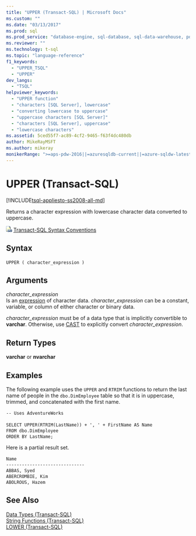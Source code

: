 ```yaml
---
title: "UPPER (Transact-SQL) | Microsoft Docs"
ms.custom: ""
ms.date: "03/13/2017"
ms.prod: sql
ms.prod_service: "database-engine, sql-database, sql-data-warehouse, pdw"
ms.reviewer: ""
ms.technology: t-sql
ms.topic: "language-reference"
f1_keywords: 
  - "UPPER_TSQL"
  - "UPPER"
dev_langs: 
  - "TSQL"
helpviewer_keywords: 
  - "UPPER function"
  - "characters [SQL Server], lowercase"
  - "converting lowercase to uppercase"
  - "uppercase characters [SQL Server]"
  - "characters [SQL Server], uppercase"
  - "lowercase characters"
ms.assetid: 5ced55f7-ac89-4cf2-9465-f63f4dc480db
author: MikeRayMSFT
ms.author: mikeray
monikerRange: ">=aps-pdw-2016||=azuresqldb-current||=azure-sqldw-latest||>=sql-server-2016||=sqlallproducts-allversions||>=sql-server-linux-2017||=azuresqldb-mi-current"
---
```

# UPPER (Transact-SQL)
[!INCLUDE[tsql-appliesto-ss2008-all-md](../../includes/tsql-appliesto-ss2008-all-md.md)]

  Returns a character expression with lowercase character data converted to uppercase.  
  
 ![Topic link icon](../../database-engine/configure-windows/media/topic-link.gif "Topic link icon") [Transact-SQL Syntax Conventions](../../t-sql/language-elements/transact-sql-syntax-conventions-transact-sql.md)  
  
## Syntax  
  
```  
UPPER ( character_expression )  
```  
  
## Arguments  
 *character_expression*  
 Is an [expression](../../t-sql/language-elements/expressions-transact-sql.md) of character data. *character_expression* can be a constant, variable, or column of either character or binary data.  
  
 *character_expression* must be of a data type that is implicitly convertible to **varchar**. Otherwise, use [CAST](../../t-sql/functions/cast-and-convert-transact-sql.md) to explicitly convert *character_expression*.  
  
## Return Types  
 **varchar** or **nvarchar**  
  
## Examples  
 The following example uses the `UPPER` and `RTRIM` functions to return the last name of people in the `dbo.DimEmployee` table so that it is in uppercase, trimmed, and concatenated with the first name.  
  
```  
-- Uses AdventureWorks  
  
SELECT UPPER(RTRIM(LastName)) + ', ' + FirstName AS Name  
FROM dbo.DimEmployee  
ORDER BY LastName;  
```  
  
 Here is a partial result set.  
  
 ```
Name
------------------------------
ABBAS, Syed
ABERCROMBIE, Kim
ABOLROUS, Hazem
 ```  
  
## See Also  
 [Data Types &#40;Transact-SQL&#41;](../../t-sql/data-types/data-types-transact-sql.md)   
 [String Functions &#40;Transact-SQL&#41;](../../t-sql/functions/string-functions-transact-sql.md)  
 [LOWER &#40;Transact-SQL&#41;](../../t-sql/functions/lower-transact-sql.md)  
  
  


